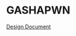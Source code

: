 # GASHAPWN
[Design Document](https://docs.google.com/document/d/1bPa5cQZULIgeyIVbqgaf1LkKxuaAmHPDoXl3aeoKazA/)
